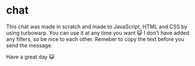 # chat
This chat was made in scratch and made to JavaScript, HTML and CSS by using turbowarp.
You can use it at any time you want 😺
I don't have added any filters, so be nice to each other.
Remeber to copy the text before you send the message.


Have a great day 😺

